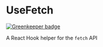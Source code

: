 # UseFetch

[![Greenkeeper badge](https://badges.greenkeeper.io/ruchern/use-fetch.svg?token=4d432d55d698b9fa2e68e3d43675c20c070c90d5a0f79e4f15fa472ef56dddb7&ts=1562998428991)](https://greenkeeper.io/)

A React Hook helper for the `fetch` API 